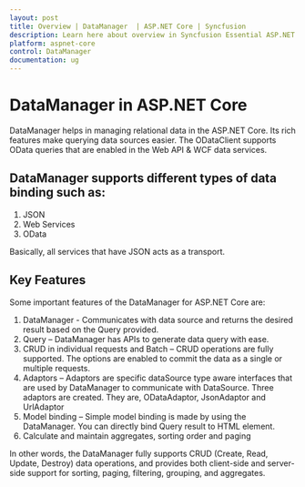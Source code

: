 ```yaml
---
layout: post
title: Overview | DataManager  | ASP.NET Core | Syncfusion
description: Learn here about overview in Syncfusion Essential ASP.NET Core DataManager Control, its elements, and more. 
platform: aspnet-core
control: DataManager
documentation: ug
---
```


# DataManager in ASP.NET Core

DataManager helps in managing relational data in the ASP.NET Core. Its rich features make querying data sources easier. The ODataClient supports OData queries that are enabled in the Web API & WCF data services.

## DataManager supports different types of data binding such as:

1. JSON
2. Web Services
3. OData

Basically, all services that have JSON acts as a transport.

## Key Features

Some important features of the DataManager for ASP.NET Core are:

1. DataManager - Communicates with data source and returns the desired result based on the Query provided.
2. Query – DataManager has APIs to generate data query with ease.
3. CRUD in individual requests and Batch – CRUD operations are fully supported. The options are enabled to commit the data as a single or multiple requests.
4. Adaptors – Adaptors are specific dataSource type aware interfaces that are used by DataManager to communicate with DataSource. Three adaptors are created. They are, ODataAdaptor, JsonAdaptor and UrlAdaptor
5. Model binding – Simple model binding is made by using the DataManager. You can directly bind Query result to HTML element.
6. Calculate and maintain aggregates, sorting order and paging

In other words, the DataManager fully supports CRUD (Create, Read, Update, Destroy) data operations, and provides both client-side and server-side support for sorting, paging, filtering, grouping, and aggregates.
